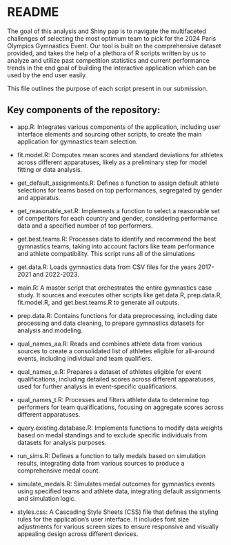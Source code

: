 
<!-- README.md is generated from README.Rmd. Please edit that file -->

# README

The goal of this analysis and Shiny pap is to navigate the multifaceted
challenges of selecting the most optimum team to pick for the 2024 Paris
Olympics Gymnastics Event. Our tool is built on the comprehensive
dataset provided, and takes the help of a plethora of R scripts written
by us to analyze and utilize past competition statistics and current
performance trends in the end goal of building the interactive
application which can be used by the end user easily.

This file outlines the purpose of each script present in our submission.

## Key components of the repository:

- app.R: Integrates various components of the application, including
  user interface elements and sourcing other scripts, to create the main
  application for gymnastics team selection.

- fit.model.R: Computes mean scores and standard deviations for athletes
  across different apparatuses, likely as a preliminary step for model
  fitting or data analysis.

- get_default_assignments.R: Defines a function to assign default
  athlete selections for teams based on top performances, segregated by
  gender and apparatus.

- get_reasonable_set.R: Implements a function to select a reasonable set
  of competitors for each country and gender, considering performance
  data and a specified number of top performers.

- get.best.teams.R: Processes data to identify and recommend the best
  gymnastics teams, taking into account factors like team performance
  and athlete compatibility. This script runs all of the simulations

- get.data.R: Loads gymnastics data from CSV files for the years
  2017-2021 and 2022-2023.

- main.R: A master script that orchestrates the entire gymnastics case
  study. It sources and executes other scripts like get.data.R,
  prep.data.R, fit.model.R, and get.best.teams.R to generate all
  outputs.

- prep.data.R: Contains functions for data preprocessing, including date
  processing and data cleaning, to prepare gymnastics datasets for
  analysis and modeling.

- qual_names_aa.R: Reads and combines athlete data from various sources
  to create a consolidated list of athletes eligible for all-around
  events, including individual and team qualifiers.

- qual_names_e.R: Prepares a dataset of athletes eligible for event
  qualifications, including detailed scores across different
  apparatuses, used for further analysis in event-specific
  qualifications.

- qual_names_t.R: Processes and filters athlete data to determine top
  performers for team qualifications, focusing on aggregate scores
  across different apparatuses.

- query.existing.database.R: Implements functions to modify data weights
  based on medal standings and to exclude specific individuals from
  datasets for analysis purposes.

- run_sims.R: Defines a function to tally medals based on simulation
  results, integrating data from various sources to produce a
  comprehensive medal count.

- simulate_medals.R: Simulates medal outcomes for gymnastics events
  using specified teams and athlete data, integrating default
  assignments and simulation logic.

- styles.css: A Cascading Style Sheets (CSS) file that defines the
  styling rules for the application’s user interface. It includes font
  size adjustments for various screen sizes to ensure responsive and
  visually appealing design across different devices.
